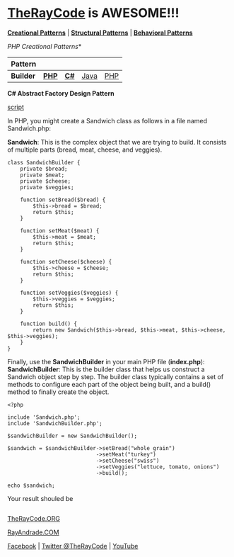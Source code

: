 # [TheRayCode](../../../README.md) is AWESOME!!!

**[Creational Patterns](../README.md)** | **[Structural Patterns](../../Structural/README.md)** | **[Behavioral Patterns](../../Behavioral/README.md)**

*PHP Creational Patterns**

|Pattern|   |   |   |   |
|---|---|---|---|---|
| **Builder**| [**PHP**](../../../CPP/Creational/Builder/README.md) | [**C#**](../../../Csharp/Creational/Builder/README.md) | [Java](../../../Java/Creational/Builder/README.md) | [PHP](../../../PHP/Creational/Builder/README.md) |

**C# Abstract Factory Design Pattern**

[script](./script/page01.md)

In PHP, you might create a Sandwich class as follows in a file named Sandwich.php:

**Sandwich**: This is the complex object that we are trying to build. It consists of multiple parts (bread, meat, cheese, and veggies).

```
class SandwichBuilder {
    private $bread;
    private $meat;
    private $cheese;
    private $veggies;

    function setBread($bread) {
        $this->bread = $bread;
        return $this;
    }

    function setMeat($meat) {
        $this->meat = $meat;
        return $this;
    }

    function setCheese($cheese) {
        $this->cheese = $cheese;
        return $this;
    }

    function setVeggies($veggies) {
        $this->veggies = $veggies;
        return $this;
    }

    function build() {
        return new Sandwich($this->bread, $this->meat, $this->cheese, $this->veggies);
    }
}
```

Finally, use the **SandwichBuilder** in your main PHP file (**index.php**):
**SandwichBuilder**: This is the builder class that helps us construct a Sandwich object step by step. The builder class typically contains a set of methods to configure each part of the object being built, and a build() method to finally create the object.


```
<?php

include 'Sandwich.php';
include 'SandwichBuilder.php';

$sandwichBuilder = new SandwichBuilder();

$sandwich = $sandwichBuilder->setBread("whole grain")
                            ->setMeat("turkey")
                            ->setCheese("swiss")
                            ->setVeggies("lettuce, tomato, onions")
                            ->build();

echo $sandwich;
```

Your result shouled be


```
```

[TheRayCode.ORG](https://www.TheRayCode.org)

[RayAndrade.COM](https://www.RayAndrade.com)

[Facebook](https://www.facebook.com/TheRayCode/) | [Twitter @TheRayCode](https://www.twitter.com/TheRayCode/) | [YouTube](https://www.youtube.com/TheRayCode/)
